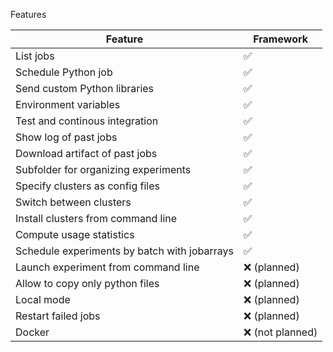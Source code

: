 Features

| Feature                                      | Framework       |
|----------------------------------------------|-----------------|
| List jobs                                    | ✅               |
| Schedule Python job                          | ✅               |
| Send custom Python libraries                 | ✅               |
| Environment variables                        | ✅               |
| Test and continous integration               | ✅               |
| Show log of past jobs                        | ✅               |
| Download artifact of past jobs               | ✅               |
| Subfolder for organizing experiments         | ✅               |
| Specify clusters as config files             | ✅               |
| Switch between clusters                      | ✅               |
| Install clusters from command line           | ✅               |
| Compute usage statistics                     | ✅               |
| Schedule experiments by batch with jobarrays | ✅               |
| Launch experiment from command line          | ❌ (planned)     |
| Allow to copy only python files              | ❌ (planned)     |
| Local mode                                   | ❌ (planned)     |
| Restart failed jobs                          | ❌ (planned)     |
| Docker                                       | ❌ (not planned) |

